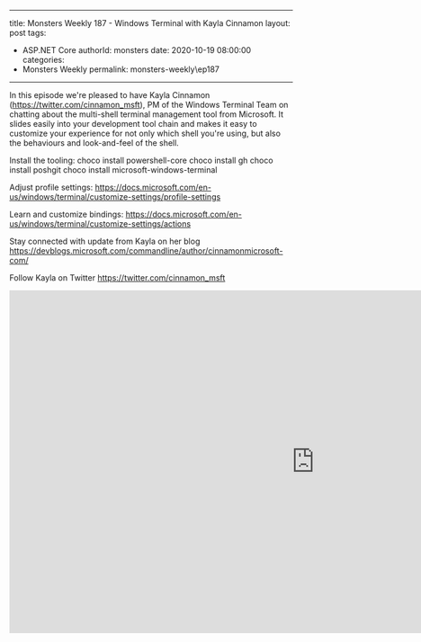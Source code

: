 
---
title: Monsters Weekly 187 -  Windows Terminal with Kayla Cinnamon
layout: post
tags: 
  - ASP.NET Core
authorId: monsters
date: 2020-10-19 08:00:00
categories:
  - Monsters Weekly
permalink: monsters-weekly\ep187
---

In this episode we're pleased to have Kayla Cinnamon (https://twitter.com/cinnamon_msft), PM of the Windows Terminal Team on chatting about the multi-shell terminal management tool from Microsoft. It slides easily into your development tool chain and makes it easy to customize your experience for not only which shell you're using, but also the behaviours and look-and-feel of the shell.

Install the tooling:
 choco install powershell-core
 choco install gh
 choco install poshgit
 choco install microsoft-windows-terminal

Adjust profile settings:
 https://docs.microsoft.com/en-us/windows/terminal/customize-settings/profile-settings

Learn and customize bindings:
 https://docs.microsoft.com/en-us/windows/terminal/customize-settings/actions

Stay connected with update from Kayla on her blog
https://devblogs.microsoft.com/commandline/author/cinnamonmicrosoft-com/

Follow Kayla on Twitter
https://twitter.com/cinnamon_msft

<iframe width="1084" height="610" src="https://www.youtube.com/embed/qpxsPKBI0Os" frameborder="0" allow="accelerometer; autoplay; encrypted-media; gyroscope; picture-in-picture" allowfullscreen></iframe>
